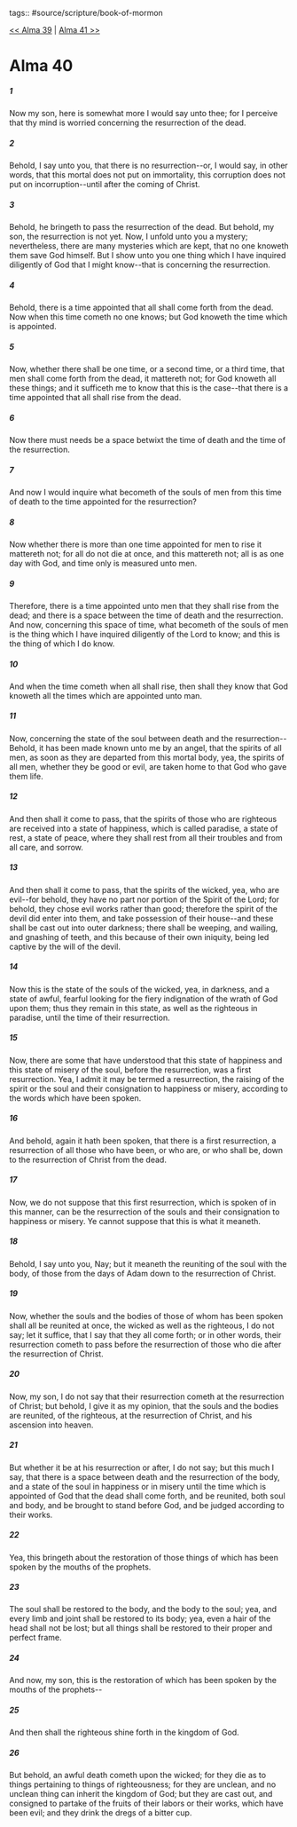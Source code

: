 tags:: #source/scripture/book-of-mormon

[<< Alma 39](source/scripture/book-of-mormon/09_Alma/Alma_39.md) | [Alma 41 >>](source/scripture/book-of-mormon/09_Alma/Alma_41.md)

# Alma 40

##### 1

Now my son, here is somewhat more I would say unto thee; for I perceive that thy mind is worried concerning the resurrection of the dead.

##### 2

Behold, I say unto you, that there is no resurrection--or, I would say, in other words, that this mortal does not put on immortality, this corruption does not put on incorruption--until after the coming of Christ.

##### 3

Behold, he bringeth to pass the resurrection of the dead. But behold, my son, the resurrection is not yet. Now, I unfold unto you a mystery; nevertheless, there are many mysteries which are kept, that no one knoweth them save God himself. But I show unto you one thing which I have inquired diligently of God that I might know--that is concerning the resurrection.

##### 4

Behold, there is a time appointed that all shall come forth from the dead. Now when this time cometh no one knows; but God knoweth the time which is appointed.

##### 5

Now, whether there shall be one time, or a second time, or a third time, that men shall come forth from the dead, it mattereth not; for God knoweth all these things; and it sufficeth me to know that this is the case--that there is a time appointed that all shall rise from the dead.

##### 6

Now there must needs be a space betwixt the time of death and the time of the resurrection.

##### 7

And now I would inquire what becometh of the souls of men from this time of death to the time appointed for the resurrection?

##### 8

Now whether there is more than one time appointed for men to rise it mattereth not; for all do not die at once, and this mattereth not; all is as one day with God, and time only is measured unto men.

##### 9

Therefore, there is a time appointed unto men that they shall rise from the dead; and there is a space between the time of death and the resurrection. And now, concerning this space of time, what becometh of the souls of men is the thing which I have inquired diligently of the Lord to know; and this is the thing of which I do know.

##### 10

And when the time cometh when all shall rise, then shall they know that God knoweth all the times which are appointed unto man.

##### 11

Now, concerning the state of the soul between death and the resurrection--Behold, it has been made known unto me by an angel, that the spirits of all men, as soon as they are departed from this mortal body, yea, the spirits of all men, whether they be good or evil, are taken home to that God who gave them life.

##### 12

And then shall it come to pass, that the spirits of those who are righteous are received into a state of happiness, which is called paradise, a state of rest, a state of peace, where they shall rest from all their troubles and from all care, and sorrow.

##### 13

And then shall it come to pass, that the spirits of the wicked, yea, who are evil--for behold, they have no part nor portion of the Spirit of the Lord; for behold, they chose evil works rather than good; therefore the spirit of the devil did enter into them, and take possession of their house--and these shall be cast out into outer darkness; there shall be weeping, and wailing, and gnashing of teeth, and this because of their own iniquity, being led captive by the will of the devil.

##### 14

Now this is the state of the souls of the wicked, yea, in darkness, and a state of awful, fearful looking for the fiery indignation of the wrath of God upon them; thus they remain in this state, as well as the righteous in paradise, until the time of their resurrection.

##### 15

Now, there are some that have understood that this state of happiness and this state of misery of the soul, before the resurrection, was a first resurrection. Yea, I admit it may be termed a resurrection, the raising of the spirit or the soul and their consignation to happiness or misery, according to the words which have been spoken.

##### 16

And behold, again it hath been spoken, that there is a first resurrection, a resurrection of all those who have been, or who are, or who shall be, down to the resurrection of Christ from the dead.

##### 17

Now, we do not suppose that this first resurrection, which is spoken of in this manner, can be the resurrection of the souls and their consignation to happiness or misery. Ye cannot suppose that this is what it meaneth.

##### 18

Behold, I say unto you, Nay; but it meaneth the reuniting of the soul with the body, of those from the days of Adam down to the resurrection of Christ.

##### 19

Now, whether the souls and the bodies of those of whom has been spoken shall all be reunited at once, the wicked as well as the righteous, I do not say; let it suffice, that I say that they all come forth; or in other words, their resurrection cometh to pass before the resurrection of those who die after the resurrection of Christ.

##### 20

Now, my son, I do not say that their resurrection cometh at the resurrection of Christ; but behold, I give it as my opinion, that the souls and the bodies are reunited, of the righteous, at the resurrection of Christ, and his ascension into heaven.

##### 21

But whether it be at his resurrection or after, I do not say; but this much I say, that there is a space between death and the resurrection of the body, and a state of the soul in happiness or in misery until the time which is appointed of God that the dead shall come forth, and be reunited, both soul and body, and be brought to stand before God, and be judged according to their works.

##### 22

Yea, this bringeth about the restoration of those things of which has been spoken by the mouths of the prophets.

##### 23

The soul shall be restored to the body, and the body to the soul; yea, and every limb and joint shall be restored to its body; yea, even a hair of the head shall not be lost; but all things shall be restored to their proper and perfect frame.

##### 24

And now, my son, this is the restoration of which has been spoken by the mouths of the prophets--

##### 25

And then shall the righteous shine forth in the kingdom of God.

##### 26

But behold, an awful death cometh upon the wicked; for they die as to things pertaining to things of righteousness; for they are unclean, and no unclean thing can inherit the kingdom of God; but they are cast out, and consigned to partake of the fruits of their labors or their works, which have been evil; and they drink the dregs of a bitter cup.
